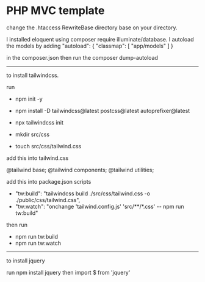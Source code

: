 # PHP MVC template

change the .htaccess RewriteBase directory base on your directory.

I installed eloquent using composer require illuminate/database.
I autoload the models by adding
 "autoload": {
        "classmap": [
            "app/models"
        ]
    }

in the composer.json then run the composer dump-autoload    

------------------------------------------------
to install tailwindcss.

run
- npm init -y
- npm install -D tailwindcss@latest postcss@latest autoprefixer@latest
- npx tailwindcss init

- mkdir src/css
- touch src/css/tailwind.css

add this into tailwind.css

@tailwind base;
@tailwind components;
@tailwind utilities;

add this into package.json scripts
- "tw:build": "tailwindcss build ./src/css/tailwind.css -o ./public/css/tailwind.css",
- "tw:watch": "onchange 'tailwind.config.js' 'src/**/*.css' -- npm run tw:build"

then run

- npm run tw:build
- npm run tw:watch
--------------------------------------

to install jquery

run npm install jquery then import $ from 'jquery'


